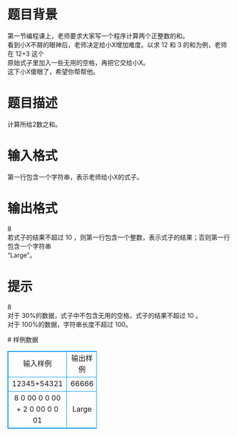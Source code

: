 # 

 
 # 题目背景 
<p>第一节编程课上，老师要求大家写一个程序计算两个正整数的和。<br />
看到小X不屑的眼神后，老师决定给小X增加难度。以求&nbsp;12&nbsp;和&nbsp;3&nbsp;的和为例，老师在&nbsp;12+3&nbsp;这个<br />
原始式子里加入一些无用的空格，再把它交给小X。<br />
这下小X傻眼了，希望你帮帮他。</p> 

 
 # 题目描述 
<p>计算所给2数之和。</p> 

 
 # 输入格式 
<p>第一行包含一个字符串，表示老师给小X的式子。</p> 

 
 # 输出格式 
<p>8<br />
若式子的结果不超过&nbsp;10&nbsp;，则第一行包含一个整数，表示式子的结果；否则第一行包含一个字符串<br />
&ldquo;Large&rdquo;。</p> 

 
 # 提示 
<p>8<br />
对于&nbsp;30%的数据，式子中不包含无用的空格，式子的结果不超过&nbsp;10&nbsp;。<br />
对于&nbsp;100%的数据，字符串长度不超过&nbsp;100。</p> 
# 样例数据
<style>
        table,table tr th, table tr td { border:1px solid #0094ff; }
        table { width: 200px; min-height: 25px; line-height: 25px; text-align: center; border-collapse: collapse;}   
    </style>
<table>
	<tr>
		<td>输入样例</td>
		<td>输出样例</td>
	</tr>
<tr><td>12345+54321
</td><td>66666
</td></tr><tr><td> 8  0 00 0 0 00 + 2 0 00 0 0 01  
</td><td>Large
</td></tr></table>

